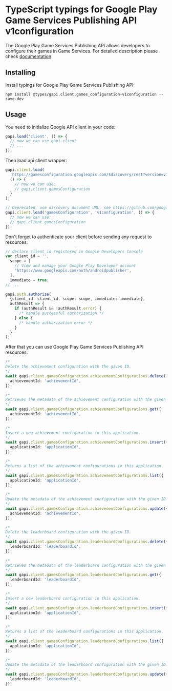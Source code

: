 # TypeScript typings for Google Play Game Services Publishing API v1configuration

The Google Play Game Services Publishing API allows developers to configure their games in Game Services.
For detailed description please check [documentation](https://developers.google.com/games/).

## Installing

Install typings for Google Play Game Services Publishing API:

```
npm install @types/gapi.client.games_configuration-v1configuration --save-dev
```

## Usage

You need to initialize Google API client in your code:

```typescript
gapi.load('client', () => {
  // now we can use gapi.client
  // ...
});
```

Then load api client wrapper:

```typescript
gapi.client.load(
  'https://gamesconfiguration.googleapis.com/$discovery/rest?version=v1configuration',
  () => {
    // now we can use:
    // gapi.client.gamesConfiguration
  }
);
```

```typescript
// Deprecated, use discovery document URL, see https://github.com/google/google-api-javascript-client/blob/master/docs/reference.md#----gapiclientloadname----version----callback--
gapi.client.load('gamesConfiguration', 'v1configuration', () => {
  // now we can use:
  // gapi.client.gamesConfiguration
});
```

Don't forget to authenticate your client before sending any request to resources:

```typescript
// declare client_id registered in Google Developers Console
var client_id = '',
  scope = [
    // View and manage your Google Play Developer account
    'https://www.googleapis.com/auth/androidpublisher',
  ],
  immediate = true;
// ...

gapi.auth.authorize(
  {client_id: client_id, scope: scope, immediate: immediate},
  authResult => {
    if (authResult && !authResult.error) {
      /* handle successful authorization */
    } else {
      /* handle authorization error */
    }
  }
);
```

After that you can use Google Play Game Services Publishing API resources: <!-- TODO: make this work for multiple namespaces -->

```typescript
/*
Delete the achievement configuration with the given ID.
*/
await gapi.client.gamesConfiguration.achievementConfigurations.delete({
  achievementId: 'achievementId',
});

/*
Retrieves the metadata of the achievement configuration with the given ID.
*/
await gapi.client.gamesConfiguration.achievementConfigurations.get({
  achievementId: 'achievementId',
});

/*
Insert a new achievement configuration in this application.
*/
await gapi.client.gamesConfiguration.achievementConfigurations.insert({
  applicationId: 'applicationId',
});

/*
Returns a list of the achievement configurations in this application.
*/
await gapi.client.gamesConfiguration.achievementConfigurations.list({
  applicationId: 'applicationId',
});

/*
Update the metadata of the achievement configuration with the given ID.
*/
await gapi.client.gamesConfiguration.achievementConfigurations.update({
  achievementId: 'achievementId',
});

/*
Delete the leaderboard configuration with the given ID.
*/
await gapi.client.gamesConfiguration.leaderboardConfigurations.delete({
  leaderboardId: 'leaderboardId',
});

/*
Retrieves the metadata of the leaderboard configuration with the given ID.
*/
await gapi.client.gamesConfiguration.leaderboardConfigurations.get({
  leaderboardId: 'leaderboardId',
});

/*
Insert a new leaderboard configuration in this application.
*/
await gapi.client.gamesConfiguration.leaderboardConfigurations.insert({
  applicationId: 'applicationId',
});

/*
Returns a list of the leaderboard configurations in this application.
*/
await gapi.client.gamesConfiguration.leaderboardConfigurations.list({
  applicationId: 'applicationId',
});

/*
Update the metadata of the leaderboard configuration with the given ID.
*/
await gapi.client.gamesConfiguration.leaderboardConfigurations.update({
  leaderboardId: 'leaderboardId',
});
```
